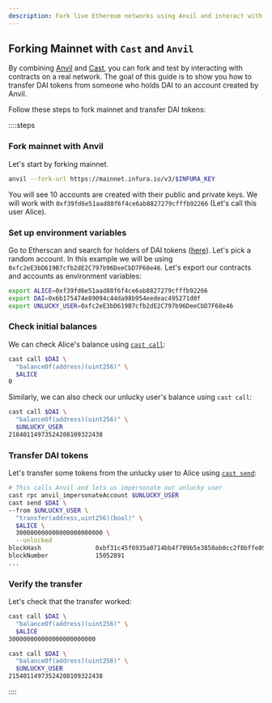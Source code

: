 ```yaml
---
description: Fork live Ethereum networks using Anvil and interact with real contracts using Cast for testing and experimentation.
---
```


## Forking Mainnet with `Cast` and `Anvil`

By combining [Anvil][anvil] and [Cast][cast], you can fork and test by interacting with contracts on a real network. The goal of this guide is to show you how to transfer DAI tokens from someone who holds DAI to an account created by Anvil.

Follow these steps to fork mainnet and transfer DAI tokens:

::::steps

### Fork mainnet with Anvil

Let's start by forking mainnet.

```sh
anvil --fork-url https://mainnet.infura.io/v3/$INFURA_KEY
```

You will see 10 accounts are created with their public and private keys. We will work with `0xf39fd6e51aad88f6f4ce6ab8827279cfffb92266` (Let's call this user Alice).

### Set up environment variables

Go to Etherscan and search for holders of DAI tokens ([here](https://etherscan.io/token/0x6b175474e89094c44da98b954eedeac495271d0f#balances)). Let's pick a random account. In this example we will be using `0xfc2eE3bD619B7cfb2dE2C797b96DeeCbD7F68e46`. Let's export our contracts and accounts as environment variables:

```sh
export ALICE=0xf39fd6e51aad88f6f4ce6ab8827279cfffb92266
export DAI=0x6b175474e89094c44da98b954eedeac495271d0f
export UNLUCKY_USER=0xfc2eE3bD619B7cfb2dE2C797b96DeeCbD7F68e46
```

### Check initial balances

We can check Alice's balance using [`cast call`][cast-call]:

```sh
cast call $DAI \
  "balanceOf(address)(uint256)" \
  $ALICE
0
```

Similarly, we can also check our unlucky user's balance using `cast call`:

```sh
cast call $DAI \
  "balanceOf(address)(uint256)" \
  $UNLUCKY_USER
21840114973524208109322438
```

### Transfer DAI tokens

Let's transfer some tokens from the unlucky user to Alice using [`cast send`][cast-send]:

```sh
# This calls Anvil and lets us impersonate our unlucky user
cast rpc anvil_impersonateAccount $UNLUCKY_USER
cast send $DAI \
--from $UNLUCKY_USER \
  "transfer(address,uint256)(bool)" \
  $ALICE \
  300000000000000000000000 \
  --unlocked
blockHash               0xbf31c45f6935a0714bb4f709b5e3850ab0cc2f8bffe895fefb653d154e0aa062
blockNumber             15052891
...
```

### Verify the transfer

Let's check that the transfer worked:

```sh
cast call $DAI \
  "balanceOf(address)(uint256)" \
  $ALICE
300000000000000000000000

cast call $DAI \
  "balanceOf(address)(uint256)" \
  $UNLUCKY_USER
21540114973524208109322438
```

::::

[anvil]: ../reference/anvil/
[cast]: ../cast/reference/
[cast-call]: ../cast/reference/cast-call.md
[cast-send]: ../cast/reference/cast-send.md
